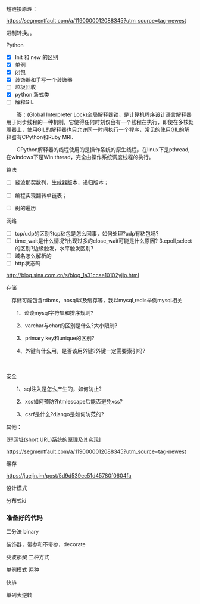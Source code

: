 短链接原理：

https://segmentfault.com/a/1190000012088345?utm_source=tag-newest



进制转换。。

Python

- [x] Init 和 new 的区别
- [x] 单例
- [x] 闭包
- [x] 装饰器和手写一个装饰器
- [ ] 垃圾回收
- [x] python 新式类
- [ ] 解释GIL

　　答：(Global Interpreter Lock)全局解释器锁，是计算机程序设计语言解释器用于同步线程的一种机制，它使得任何时刻仅会有一个线程在执行，即使在多核处理器上，使用GIL的解释器也只允许同一时间执行一个程序，常见的使用GIL的解释器有CPython和Ruby MRI.

　　CPython解释器的线程使用的是操作系统的原生线程，在linux下是pthread, 在windows下是Win thread，完全由操作系统调度线程的执行。



算法

- [ ] 斐波那契数列，生成器版本，递归版本；
- [ ] 编程实现翻转单链表；
- [ ] 树的遍历



网络

- [ ] tcp/udp的区别?tcp粘包是怎么回事，如何处理?udp有粘包吗?
- [ ] time_wait是什么情况?出现过多的close_wait可能是什么原因? 3.epoll,select的区别?边缘触发，水平触发区别?
- [ ] 域名怎么解析的
- [ ] http状态码

http://blog.sina.com.cn/s/blog_1a31ccae10102yjio.html



存储

　存储可能包含rdbms，nosql以及缓存等，我以mysql,redis举例mysql相关

　　1、谈谈mysql字符集和排序规则?

　　2、varchar与char的区别是什么?大小限制?

　　3、primary key和unique的区别?

　　4、外键有什么用，是否该用外键?外键一定需要索引吗?

　

安全

　　1、sql注入是怎么产生的，如何防止?

　　2、xss如何预防?htmlescape后能否避免xss?

　　3、csrf是什么?django是如何防范的?



其他：

[短网址(short URL)系统的原理及其实现]

https://segmentfault.com/a/1190000012088345?utm_source=tag-newest

缓存

https://juejin.im/post/5d9d539ee51d45780f0604fa



设计模式

分布式id



### 准备好的代码

二分法 binary

装饰器，带参和不带参，decorate

斐波那契 三种方式

单例模式 两种

快排

单列表逆转





